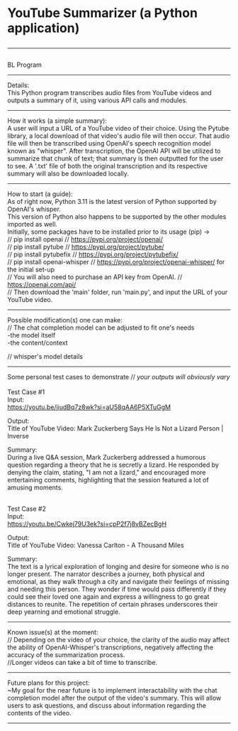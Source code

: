 # YouTube Summarizer (a Python application) <hr>
BL Program <hr>

Details: <br>
This Python program transcribes audio files from YouTube videos and outputs a summary of it, using various API calls and modules. <br> <hr>

How it works (a simple summary): <br>
A user will input a URL of a YouTube video of their choice. Using the Pytube library, a local download of that video's audio file will then occur. That audio file will then be transcribed using OpenAI's speech recognition model known as "whisper". After transcription, the OpenAI API will be utilized to summarize that chunk of text; that summary is then outputted for the user to see. A '.txt' file of both the original transcription and its respective summary will also be downloaded locally. <br><hr>

How to start (a guide): <br>
As of right now, Python 3.11 is the latest version of Python supported by OpenAI's whisper. <br>
This version of Python also happens to be supported by the other modules imported as well. <br>
Initially, some packages have to be installed prior to its usage (pip) -> <br>
// pip install openai // https://pypi.org/project/openai/ <br>
// pip install pytube // https://pypi.org/project/pytube/ <br>
// pip install pytubefix // https://pypi.org/project/pytubefix/ <br>
// pip install openai-whisper // https://pypi.org/project/openai-whisper/ for the initial set-up <br>
// You will also need to purchase an API key from OpenAI. // https://openai.com/api/ <br>
// Then download the 'main' folder, run 'main.py', and input the URL of your YouTube video. <br><hr>

Possible modification(s) one can make: <br>
// The chat completion model can be adjusted to fit one's needs <br>
  -the model itself <br>
  -the content/context <br>

// whisper's model details <br><hr>

Some personal test cases to demonstrate // *your outputs will obviously vary* <br><br>
Test Case #1 <br>
Input: <br>
https://youtu.be/jiudBq7z8wk?si=aU58qAA6P5XTuGgM <br>

Output: <br>
Title of YouTube Video: Mark Zuckerberg Says He Is Not a Lizard Person | Inverse <br>

Summary: <br>
During a live Q&A session, Mark Zuckerberg addressed a humorous question regarding a theory that he is secretly a lizard. He responded by denying the claim, stating, "I am not a lizard," and encouraged more entertaining comments, highlighting that the session featured a lot of amusing moments. <br><br>

Test Case #2 <br>
Input: <br>
https://youtu.be/Cwkej79U3ek?si=cpP2f7j8vBZecBgH <br>

Output: <br>
Title of YouTube Video: Vanessa Carlton - A Thousand Miles <br>

Summary: <br>
The text is a lyrical exploration of longing and desire for someone who is no longer present. The narrator describes a journey, both physical and emotional, as they walk through a city and navigate their feelings of
missing and needing this person. They wonder if time would pass differently if they could see their loved one again and express a willingness to go great distances to reunite. The repetition of certain phrases 
underscores their deep yearning and emotional struggle. <br><hr>

Known issue(s) at the moment: <br>
// Depending on the video of your choice, the clarity of the audio may affect the ability of OpenAI-Whisper's transcriptions, negatively affecting the accuracy of the summarization process. <br>
//Longer videos can take a bit of time to transcribe. <br><hr>

Future plans for this project: <br>
~My goal for the near future is to implement interactability with the chat completion model after the output of the video's summary. This will allow users to ask questions, and discuss about information regarding the contents of the video. <br><hr>




